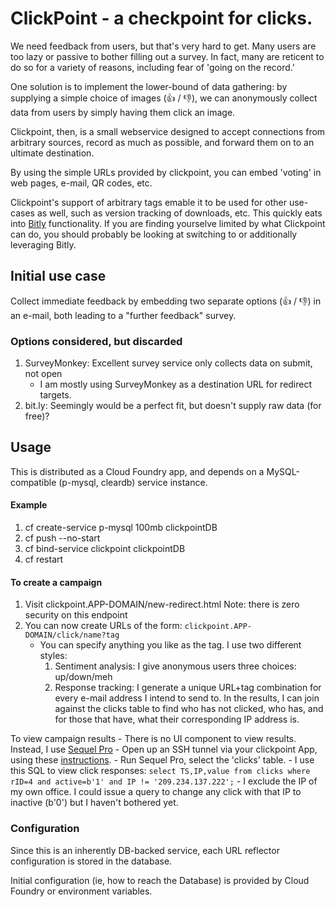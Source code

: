 # ClickPoint - a checkpoint for clicks.

We need feedback from users, but that's very hard to get. Many users are too lazy or passive to bother filling out a survey. In fact, many are reticent to do so for a variety of reasons, including fear of 'going on the record.'

One solution is to implement the lower-bound of data gathering: by supplying a simple choice of images (:thumbsup: / :thumbsdown:), we can anonymously collect data from users by simply having them click an image.

Clickpoint, then, is a small webservice designed to accept connections from arbitrary sources, record as much as possible, and forward them on to an ultimate destination.

By using the simple URLs provided by clickpoint, you can embed 'voting' in web pages, e-mail, QR codes, etc.

Clickpoint's support of arbitrary tags emable it to be used for other use-cases as well, such as version tracking of downloads, etc. This quickly eats into [Bitly](http://bit.ly/) functionality. If you are finding yourselve limited by what Clickpoint can do, you should probably be looking at switching to or additionally leveraging Bitly.

## Initial use case
   Collect immediate feedback by embedding two separate options (:thumbsup: / :thumbsdown:) in an e-mail, both leading to a "further feedback" survey.

### Options considered, but discarded
   1. SurveyMonkey: Excellent survey service only collects data on submit, not open
      - I am mostly using SurveyMonkey as a destination URL for redirect targets.
   1. bit.ly: Seemingly would be a perfect fit, but doesn't supply raw data (for free)?

## Usage

   This is distributed as a Cloud Foundry app, and depends on a MySQL-compatible (p-mysql, cleardb) service instance.

#### Example
   1. cf create-service p-mysql 100mb clickpointDB
   1. cf push --no-start
   1. cf bind-service clickpoint clickpointDB
   1. cf restart

#### To create a campaign
   1. Visit clickpoint.APP-DOMAIN/new-redirect.html
      Note: there is zero security on this endpoint
   1. You can now create URLs of the form: `clickpoint.APP-DOMAIN/click/name?tag`
      - You can specify anything you like as the tag. I use two different styles:
         1. Sentiment analysis: I give anonymous users three choices: up/down/meh
         1. Response tracking: I generate a unique URL+tag combination for every e-mail address I intend to send to. In the results, I can join against the clicks table to find who has not clicked, who has, and for those that have, what their corresponding IP address is.

   To view campaign results
    - There is no UI component to view results. Instead, I use [Sequel Pro](http://www.sequelpro.com/)
    - Open up an SSH tunnel via your clickpoint App, using these [instructions](https://docs.google.com/document/d/1iUXPM8ssQv3nDP9BXQs7oEymTL7HUqjgAC7Yw2W16jk).
    - Run Sequel Pro, select the 'clicks' table.
    - I use this SQL to view click responses:
      `select TS,IP,value from clicks where rID=4 and active=b'1' and IP != '209.234.137.222';`
      - I exclude the IP of my own office. I could issue a query to change any click with that IP to inactive (b'0') but I haven't bothered yet.

### Configuration

Since this is an inherently DB-backed service, each URL reflector configuration is stored in the database.

Initial configuration (ie, how to reach the Database) is provided by Cloud Foundry or environment variables.
